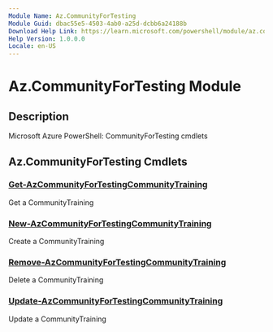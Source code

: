 ```yaml
---
Module Name: Az.CommunityForTesting
Module Guid: dbac55e5-4503-4ab0-a25d-dcbb6a24188b
Download Help Link: https://learn.microsoft.com/powershell/module/az.communityfortesting
Help Version: 1.0.0.0
Locale: en-US
---
```


# Az.CommunityForTesting Module
## Description
Microsoft Azure PowerShell: CommunityForTesting cmdlets

## Az.CommunityForTesting Cmdlets
### [Get-AzCommunityForTestingCommunityTraining](Get-AzCommunityForTestingCommunityTraining.md)
Get a CommunityTraining

### [New-AzCommunityForTestingCommunityTraining](New-AzCommunityForTestingCommunityTraining.md)
Create a CommunityTraining

### [Remove-AzCommunityForTestingCommunityTraining](Remove-AzCommunityForTestingCommunityTraining.md)
Delete a CommunityTraining

### [Update-AzCommunityForTestingCommunityTraining](Update-AzCommunityForTestingCommunityTraining.md)
Update a CommunityTraining

